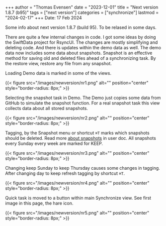+++
author = "Thomas Evensen"
date = "2023-12-01"
title =  "Next version 1.8.7 (b95)"
tags = ["next version"]
categories = ["synchronize"]
lastmod = "2024-02-17"
+++
Date: 17 Feb 2024

Some info about next version 1.8.7 (build 95). To be relased in some days.

There are quite a few internal changes in code. I got some ideas by doing the SwiftData project for RsyncUI. The changes are mostly simplifying and deleting code. And there is updates within the demo data as well. The demo data now includes some data about snapshots. Snapshot is an effective method for saving old and deleted files ahead of a synchronizing task. By the restore view,  restore any file from any snapshot. 

Loading Demo data is marked in some of the views.

{{< figure src="/images/newversion/nr1.png" alt="" position="center" style="border-radius: 8px;" >}}

Selecting the snapshot task in Demo. The Demo just copies some data from GitHub to simulate the snapshot function. For a real snapshot task this view collects data about all stored snapshots.

{{< figure src="/images/newversion/nr2.png" alt="" position="center" style="border-radius: 8px;" >}}

Tagging, by the Snapshot menu or shortcut `⌘T` marks which snapshots should be deleted. Read more [about snapshots](/post/snapshots/) in user doc. All snapshots every Sunday every week are marked for KEEP.

{{< figure src="/images/newversion/nr3.png" alt="" position="center" style="border-radius: 8px;" >}}

Changing keep Sunday to keep Thursday causes some changes in tagging.  After changing day to keep refresh tagging by shortcut `⌘T`.

{{< figure src="/images/newversion/nr4.png" alt="" position="center" style="border-radius: 8px;" >}}

Quick task is moved to a button within main Synchronize view. See first image in this page, the hare icon.

{{< figure src="/images/newversion/nr5.png" alt="" position="center" style="border-radius: 8px;" >}}
